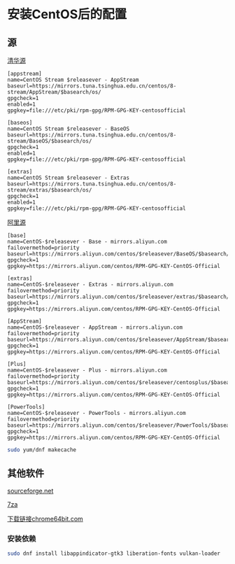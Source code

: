 # 安装CentOS后的配置

## 源

[清华源](https://mirrors.tuna.tsinghua.edu.cn/help/centos/)

```text
[appstream]
name=CentOS Stream $releasever - AppStream
baseurl=https://mirrors.tuna.tsinghua.edu.cn/centos/8-stream/AppStream/$basearch/os/
gpgcheck=1
enabled=1
gpgkey=file:///etc/pki/rpm-gpg/RPM-GPG-KEY-centosofficial

[baseos]
name=CentOS Stream $releasever - BaseOS
baseurl=https://mirrors.tuna.tsinghua.edu.cn/centos/8-stream/BaseOS/$basearch/os/
gpgcheck=1
enabled=1
gpgkey=file:///etc/pki/rpm-gpg/RPM-GPG-KEY-centosofficial

[extras]
name=CentOS Stream $releasever - Extras
baseurl=https://mirrors.tuna.tsinghua.edu.cn/centos/8-stream/extras/$basearch/os/
gpgcheck=1
enabled=1
gpgkey=file:///etc/pki/rpm-gpg/RPM-GPG-KEY-centosofficial
```

[阿里源](https://developer.aliyun.com/mirror/centos)

```text
[base]
name=CentOS-$releasever - Base - mirrors.aliyun.com
failovermethod=priority
baseurl=https://mirrors.aliyun.com/centos/$releasever/BaseOS/$basearch/os/
gpgcheck=1
gpgkey=https://mirrors.aliyun.com/centos/RPM-GPG-KEY-CentOS-Official

[extras]
name=CentOS-$releasever - Extras - mirrors.aliyun.com
failovermethod=priority
baseurl=https://mirrors.aliyun.com/centos/$releasever/extras/$basearch/os/
gpgcheck=1
gpgkey=https://mirrors.aliyun.com/centos/RPM-GPG-KEY-CentOS-Official

[AppStream]
name=CentOS-$releasever - AppStream - mirrors.aliyun.com
failovermethod=priority
baseurl=https://mirrors.aliyun.com/centos/$releasever/AppStream/$basearch/os/
gpgcheck=1
gpgkey=https://mirrors.aliyun.com/centos/RPM-GPG-KEY-CentOS-Official

[Plus]
name=CentOS-$releasever - Plus - mirrors.aliyun.com
failovermethod=priority
baseurl=https://mirrors.aliyun.com/centos/$releasever/centosplus/$basearch/os/
gpgcheck=1
gpgkey=https://mirrors.aliyun.com/centos/RPM-GPG-KEY-CentOS-Official

[PowerTools]
name=CentOS-$releasever - PowerTools - mirrors.aliyun.com
failovermethod=priority
baseurl=https://mirrors.aliyun.com/centos/$releasever/PowerTools/$basearch/os/
gpgcheck=1
gpgkey=https://mirrors.aliyun.com/centos/RPM-GPG-KEY-CentOS-Official
```

```bash
sudo yum/dnf makecache
```

## 其他软件

[sourceforge.net](https://sourceforge.net)

[7za](https://sourceforge.net/projects/p7zip/)

[下载链接chrome64bit.com](https://www.chrome64bit.com/index.php/google-chrome-64-bit-for-linux)

### 安装依赖

```bash
sudo dnf install libappindicator-gtk3 liberation-fonts vulkan-loader
```
